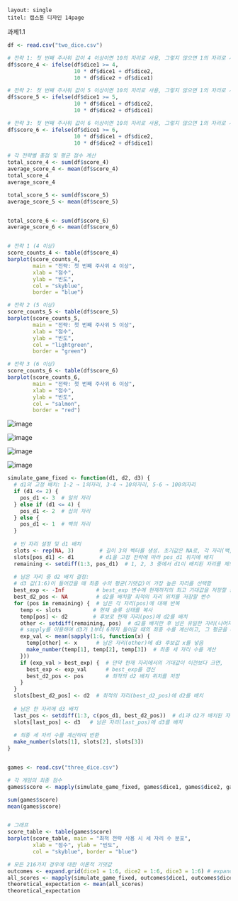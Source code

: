 ```
layout: single
titel: 캡스톤 디자인 14page
```
과제1.1
```r
df <- read.csv("two_dice.csv")

# 전략 1: 첫 번째 주사위 값이 4 이상이면 10의 자리로 사용, 그렇지 않으면 1의 자리로 사용
df$score_4 <- ifelse(df$dice1 >= 4,
                     10 * df$dice1 + df$dice2,
                     10 * df$dice2 + df$dice1)

# 전략 2: 첫 번째 주사위 값이 5 이상이면 10의 자리로 사용, 그렇지 않으면 1의 자리로 사용
df$score_5 <- ifelse(df$dice1 >= 5,
                     10 * df$dice1 + df$dice2,
                     10 * df$dice2 + df$dice1)

# 전략 3: 첫 번째 주사위 값이 6 이상이면 10의 자리로 사용, 그렇지 않으면 1의 자리로 사용
df$score_6 <- ifelse(df$dice1 >= 6,
                     10 * df$dice1 + df$dice2,
                     10 * df$dice2 + df$dice1)

# 각 전략별 총점 및 평균 점수 계산
total_score_4 <- sum(df$score_4)
average_score_4 <- mean(df$score_4)
total_score_4
average_score_4

total_score_5 <- sum(df$score_5)
average_score_5 <- mean(df$score_5)


total_score_6 <- sum(df$score_6)
average_score_6 <- mean(df$score_6)


# 전략 1 (4 이상)
score_counts_4 <- table(df$score_4)
barplot(score_counts_4,
        main = "전략: 첫 번째 주사위 4 이상",
        xlab = "점수",
        ylab = "빈도",
        col = "skyblue",
        border = "blue")

# 전략 2 (5 이상)
score_counts_5 <- table(df$score_5)
barplot(score_counts_5,
        main = "전략: 첫 번째 주사위 5 이상",
        xlab = "점수",
        ylab = "빈도",
        col = "lightgreen",
        border = "green")

# 전략 3 (6 이상)
score_counts_6 <- table(df$score_6)
barplot(score_counts_6,
        main = "전략: 첫 번째 주사위 6 이상",
        xlab = "점수",
        ylab = "빈도",
        col = "salmon",
        border = "red")
```
![image](https://private-user-images.githubusercontent.com/126757930/423794518-ffad8b23-9b58-4155-a629-45e7ec72b9af.png?jwt=eyJhbGciOiJIUzI1NiIsInR5cCI6IkpXVCJ9.eyJpc3MiOiJnaXRodWIuY29tIiwiYXVkIjoicmF3LmdpdGh1YnVzZXJjb250ZW50LmNvbSIsImtleSI6ImtleTUiLCJleHAiOjE3NDIyNzMxNzksIm5iZiI6MTc0MjI3Mjg3OSwicGF0aCI6Ii8xMjY3NTc5MzAvNDIzNzk0NTE4LWZmYWQ4YjIzLTliNTgtNDE1NS1hNjI5LTQ1ZTdlYzcyYjlhZi5wbmc_WC1BbXotQWxnb3JpdGhtPUFXUzQtSE1BQy1TSEEyNTYmWC1BbXotQ3JlZGVudGlhbD1BS0lBVkNPRFlMU0E1M1BRSzRaQSUyRjIwMjUwMzE4JTJGdXMtZWFzdC0xJTJGczMlMkZhd3M0X3JlcXVlc3QmWC1BbXotRGF0ZT0yMDI1MDMxOFQwNDQxMTlaJlgtQW16LUV4cGlyZXM9MzAwJlgtQW16LVNpZ25hdHVyZT1kMWUwZjI4M2JkZTVkZjdiMmFiNjI2YTRlNzcxZDU5ZjU0NDdmYzgxN2Q0OTI1YzcxZGI1MTQxNWQ5MGFlMDQ5JlgtQW16LVNpZ25lZEhlYWRlcnM9aG9zdCJ9.wtHz6wNOQv6slFflF2eIJg8U6oVHaBLNxtX3VvyxMgg)

![image](https://private-user-images.githubusercontent.com/126757930/423794476-c6d4d7d8-5b7e-4067-9415-d67e36c956cc.png?jwt=eyJhbGciOiJIUzI1NiIsInR5cCI6IkpXVCJ9.eyJpc3MiOiJnaXRodWIuY29tIiwiYXVkIjoicmF3LmdpdGh1YnVzZXJjb250ZW50LmNvbSIsImtleSI6ImtleTUiLCJleHAiOjE3NDIyNzI4ODIsIm5iZiI6MTc0MjI3MjU4MiwicGF0aCI6Ii8xMjY3NTc5MzAvNDIzNzk0NDc2LWM2ZDRkN2Q4LTViN2UtNDA2Ny05NDE1LWQ2N2UzNmM5NTZjYy5wbmc_WC1BbXotQWxnb3JpdGhtPUFXUzQtSE1BQy1TSEEyNTYmWC1BbXotQ3JlZGVudGlhbD1BS0lBVkNPRFlMU0E1M1BRSzRaQSUyRjIwMjUwMzE4JTJGdXMtZWFzdC0xJTJGczMlMkZhd3M0X3JlcXVlc3QmWC1BbXotRGF0ZT0yMDI1MDMxOFQwNDM2MjJaJlgtQW16LUV4cGlyZXM9MzAwJlgtQW16LVNpZ25hdHVyZT1jZGU4NGI3ZmQ4NzFlNjBlYmU0MjM0NDc4ODZkMjI1MDQwMmI2NmIyYmEzNDE5MTY3ODI5MDgyYjhjNzZjMmQxJlgtQW16LVNpZ25lZEhlYWRlcnM9aG9zdCJ9.1fFeUqIMRtjEoa3phlg2xygsc1fNCG8x-V8TJ2MQf34)

![image](https://private-user-images.githubusercontent.com/126757930/423794493-2c8b6686-b379-4317-b36b-2e36cbab0049.png?jwt=eyJhbGciOiJIUzI1NiIsInR5cCI6IkpXVCJ9.eyJpc3MiOiJnaXRodWIuY29tIiwiYXVkIjoicmF3LmdpdGh1YnVzZXJjb250ZW50LmNvbSIsImtleSI6ImtleTUiLCJleHAiOjE3NDIyNzMxNzksIm5iZiI6MTc0MjI3Mjg3OSwicGF0aCI6Ii8xMjY3NTc5MzAvNDIzNzk0NDkzLTJjOGI2Njg2LWIzNzktNDMxNy1iMzZiLTJlMzZjYmFiMDA0OS5wbmc_WC1BbXotQWxnb3JpdGhtPUFXUzQtSE1BQy1TSEEyNTYmWC1BbXotQ3JlZGVudGlhbD1BS0lBVkNPRFlMU0E1M1BRSzRaQSUyRjIwMjUwMzE4JTJGdXMtZWFzdC0xJTJGczMlMkZhd3M0X3JlcXVlc3QmWC1BbXotRGF0ZT0yMDI1MDMxOFQwNDQxMTlaJlgtQW16LUV4cGlyZXM9MzAwJlgtQW16LVNpZ25hdHVyZT1hZmU1OWYxMTA3YjJiODc1YjczYzVjY2Q5NzI2ZDY5YjQwN2Y1ODg5MDE4ZjQzMjJmOGJkYWUwZGQ2ZjJmMTc3JlgtQW16LVNpZ25lZEhlYWRlcnM9aG9zdCJ9.eoGaUeejSdKDptlOER2WD-9zrhNlqcpeIz9yi1U_9aQ)

![image](https://private-user-images.githubusercontent.com/126757930/423794504-0e9f20c9-9002-4c05-817b-4ba98cde6a24.png?jwt=eyJhbGciOiJIUzI1NiIsInR5cCI6IkpXVCJ9.eyJpc3MiOiJnaXRodWIuY29tIiwiYXVkIjoicmF3LmdpdGh1YnVzZXJjb250ZW50LmNvbSIsImtleSI6ImtleTUiLCJleHAiOjE3NDIyNzMxNzksIm5iZiI6MTc0MjI3Mjg3OSwicGF0aCI6Ii8xMjY3NTc5MzAvNDIzNzk0NTA0LTBlOWYyMGM5LTkwMDItNGMwNS04MTdiLTRiYTk4Y2RlNmEyNC5wbmc_WC1BbXotQWxnb3JpdGhtPUFXUzQtSE1BQy1TSEEyNTYmWC1BbXotQ3JlZGVudGlhbD1BS0lBVkNPRFlMU0E1M1BRSzRaQSUyRjIwMjUwMzE4JTJGdXMtZWFzdC0xJTJGczMlMkZhd3M0X3JlcXVlc3QmWC1BbXotRGF0ZT0yMDI1MDMxOFQwNDQxMTlaJlgtQW16LUV4cGlyZXM9MzAwJlgtQW16LVNpZ25hdHVyZT0zNzFkZDU3NmU2MGQyYzMzNGI4NWZhNDQzMzRhYzRlYjIwYTdkZjYzODJiNjM1NjlkNDY4MWIyOTEzMDJmZDMzJlgtQW16LVNpZ25lZEhlYWRlcnM9aG9zdCJ9.Wk_ZsDCVQAheKNlD_x-RqVJmxqkz1Vz8JundLA5brOY)


```r
simulate_game_fixed <- function(d1, d2, d3) {
  # d1의 고정 배치: 1-2 → 1의자리, 3-4 → 10의자리, 5-6 → 100의자리
  if (d1 <= 2) {
    pos_d1 <- 3  # 일의 자리
  } else if (d1 <= 4) {
    pos_d1 <- 2  # 십의 자리
  } else {
    pos_d1 <- 1  # 백의 자리
  }
  
  # 빈 자리 설정 및 d1 배치
  slots <- rep(NA, 3)        # 길이 3의 벡터를 생성. 초기값은 NA로, 각 자리(백, 십, 일)를 나타냄
  slots[pos_d1] <- d1        # d1을 고정 전략에 따라 pos_d1 위치에 배치
  remaining <- setdiff(1:3, pos_d1)  # 1, 2, 3 중에서 d1이 배치된 자리를 제외한 나머지 자리의 인덱스를 구함
  
  # 남은 자리 중 d2 배치 결정:
  # d3 값(1:6)이 들어갔을 때 최종 수의 평균(기댓값)이 가장 높은 자리를 선택함
  best_exp <- -Inf          # best_exp 변수에 현재까지의 최고 기대값을 저장할 용도로, 아주 작은 값(-무한대)로 초기화함
  best_d2_pos <- NA         # d2를 배치할 최적의 자리 위치를 저장할 변수
  for (pos in remaining) {  # 남은 각 자리(pos)에 대해 반복
    temp <- slots          # 현재 슬롯 상태를 복사
    temp[pos] <- d2        # 후보로 현재 자리(pos)에 d2를 배치
    other <- setdiff(remaining, pos)  # d2를 배치한 후 남은 유일한 자리(나머지 하나)를 구함
    # sapply를 이용하여 d3가 1부터 6까지 들어갈 때의 최종 수를 계산하고, 그 평균을 exp_val에 저장
    exp_val <- mean(sapply(1:6, function(x) {
      temp[other] <- x      # 남은 자리(other)에 d3 후보값 x를 넣음
      make_number(temp[1], temp[2], temp[3])  # 최종 세 자리 수를 계산
    }))
    if (exp_val > best_exp) {  # 만약 현재 자리에서의 기대값이 이전보다 크면,
      best_exp <- exp_val      # best_exp를 갱신
      best_d2_pos <- pos       # 최적의 d2 배치 위치를 저장
    }
  }
  slots[best_d2_pos] <- d2  # 최적의 자리(best_d2_pos)에 d2를 배치
  
  # 남은 한 자리에 d3 배치
  last_pos <- setdiff(1:3, c(pos_d1, best_d2_pos))  # d1과 d2가 배치된 자리 외의 나머지 한 자리를 구함
  slots[last_pos] <- d3   # 남은 자리(last_pos)에 d3를 배치
  
  # 최종 세 자리 수를 계산하여 반환
  make_number(slots[1], slots[2], slots[3])
}


games <- read.csv("three_dice.csv")

# 각 게임의 최종 점수 
games$score <- mapply(simulate_game_fixed, games$dice1, games$dice2, games$dice3)

sum(games$score)
mean(games$score)


# 그래프
score_table <- table(games$score)
barplot(score_table, main = "최적 전략 사용 시 세 자리 수 분포",
        xlab = "점수", ylab = "빈도",
        col = "skyblue", border = "blue")

# 모든 216가지 경우에 대한 이론적 기댓값 
outcomes <- expand.grid(dice1 = 1:6, dice2 = 1:6, dice3 = 1:6) # expand.grid() 함수를 사용하여 d1, d2, d3 각각 1부터 6까지 가능한 모든 조합(총 216가지)을 생성하여 outcomes 데이터프레임에 저장
all_scores <- mapply(simulate_game_fixed, outcomes$dice1, outcomes$dice2, outcomes$dice3) # mapply() 함수를 사용해 216가지 조합 각각에 대해 simulate_game_fixed() 함수를 실행하고, 결과(최종 세 자리 수)를 all_scores 벡터에 저장
theoretical_expectation <- mean(all_scores)
theoretical_expectation
```





